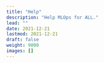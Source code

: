 ```yaml
---
title: "Help"
description: "Help MLOps for ALL."
lead: ""
date: 2021-12-21
lastmod: 2021-12-21
draft: false
weight: 9000
images: []
---
```

